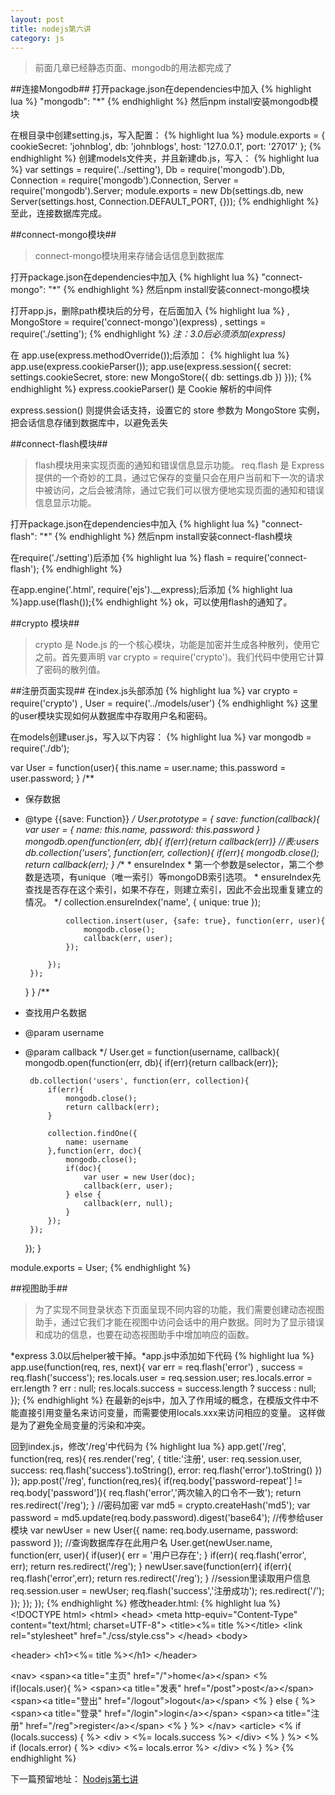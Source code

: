 ```yaml
---
layout: post
title: nodejs第六讲
category: js
---
```


> 前面几章已经静态页面、mongodb的用法都完成了

##连接Mongodb##
打开package.json在dependencies中加入
{% highlight lua %}
"mongodb": "*"
{% endhighlight %}
然后npm install安装mongodb模块

在根目录中创建setting.js，写入配置：
{% highlight lua %}
 module.exports = {
    cookieSecret: 'johnblog',
    db: 'johnblogs',
    host: '127.0.0.1',
    port: '27017'
 };
{% endhighlight %}
创建models文件夹，并且新建db.js，写入：
{% highlight lua %}
var settings = require('../setting'),
    Db = require('mongodb').Db,
    Connection = require('mongodb').Connection,
    Server = require('mongodb').Server;
module.exports = new Db(settings.db, new Server(settings.host, Connection.DEFAULT_PORT, {}));
{% endhighlight %}
至此，连接数据库完成。

##connect-mongo模块##

> connect-mongo模块用来存储会话信息到数据库

打开package.json在dependencies中加入
{% highlight lua %}
"connect-mongo": "*"
{% endhighlight %}
然后npm install安装connect-mongo模块

打开app.js，删除path模块后的分号，在后面加入
{% highlight lua %}
, MongoStore = require('connect-mongo')(express)
, settings = require('./setting');
{% endhighlight %}
*注：3.0后必须添加(express)*

在 app.use(express.methodOverride());后添加：
{% highlight lua %}
app.use(express.cookieParser());
app.use(express.session({
    secret: settings.cookieSecret,
    store: new MongoStore({
        db: settings.db
    })
}));
{% endhighlight %}
express.cookieParser() 是 Cookie 解析的中间件

express.session() 则提供会话支持，设置它的 store 参数为 MongoStore 实例，把会话信息存储到数据库中，以避免丢失

##connect-flash模块##

> flash模块用来实现页面的通知和错误信息显示功能。
req.flash 是 Express 提供的一个奇妙的工具，通过它保存的变量只会在用户当前和下一次的请求中被访问，之后会被清除，通过它我们可以很方便地实现页面的通知和错误信息显示功能。

打开package.json在dependencies中加入
{% highlight lua %}
"connect-flash": "*"
{% endhighlight %}
然后npm install安装connect-flash模块

在require('./setting')后添加
{% highlight lua %}
flash = require('connect-flash');
{% endhighlight %}

在app.engine('.html', require('ejs').__express);后添加
{% highlight lua %}app.use(flash());{% endhighlight %}
ok，可以使用flash的通知了。

##crypto 模块##

> crypto 是 Node.js 的一个核心模块，功能是加密并生成各种散列，使用它之前。首先要声明 var crypto = require('crypto')。我们代码中使用它计算了密码的散列值。

##注册页面实现##
在index.js头部添加
{% highlight lua %}
var crypto = require('crypto')
, User = require('../models/user')
{% endhighlight %}
这里的user模块实现如何从数据库中存取用户名和密码。

在models创建user.js，写入以下内容：
{% highlight lua %}
var mongodb = require('./db');

var User = function(user){
    this.name = user.name;
    this.password = user.password;
}
/**
 * 保存数据
 * @type {{save: Function}}
 */
User.prototype = {
    save: function(callback){
        var user = {
            name: this.name,
            password: this.password
        }
        mongodb.open(function(err, db){
            if(err){return callback(err)}
            //表:users
            db.collection('users', function(err, collection){
                if(err){
                    mongodb.close();
                    return callback(err);
                }
                /**
                 * ensureIndex
                 * 第一个参数是selector，第二个参数是选项，有unique（唯一索引）等mongoDB索引选项。
                 * ensureIndex先查找是否存在这个索引，如果不存在，则建立索引，因此不会出现重复建立的情况。
                 */
                collection.ensureIndex('name', {
                    unique: true
                });

                collection.insert(user, {safe: true}, function(err, user){
                    mongodb.close();
                    callback(err, user);
                });

            });
        });
    }
}
/**
 * 查找用户名数据
 * @param username
 * @param callback
 */
User.get = function(username, callback){
    mongodb.open(function(err, db){
        if(err){return callback(err)};

        db.collection('users', function(err, collection){
            if(err){
                mongodb.close();
                return callback(err);
            }

            collection.findOne({
                name: username
            },function(err, doc){
                mongodb.close();
                if(doc){
                    var user = new User(doc);
                    callback(err, user);
                } else {
                    callback(err, null);
                }
            });
        });
    });
}

module.exports = User;
{% endhighlight %}

##视图助手##

> 为了实现不同登录状态下页面呈现不同内容的功能，我们需要创建动态视图助手，通过它我们才能在视图中访问会话中的用户数据。同时为了显示错误和成功的信息，也要在动态视图助手中增加响应的函数。

*express 3.0以后helper被干掉。*app.js中添加如下代码
{% highlight lua %}
app.use(function(req, res, next){
    var err = req.flash('error')
        , success = req.flash('success');
    res.locals.user = req.session.user;
    res.locals.error = err.length ? err : null;
    res.locals.success = success.length ? success : null;
});
{% endhighlight %}
在最新的ejs中，加入了作用域的概念，在模版文件中不能直接引用变量名来访问变量，而需要使用locals.xxx来访问相应的变量。
这样做是为了避免全局变量的污染和冲突。

回到index.js，修改'/reg'中代码为
{% highlight lua %}
app.get('/reg', function(req, res){
   res.render('reg', {
       title:'注册',
       user: req.session.user,
       success: req.flash('success').toString(),
       error: req.flash('error').toString()
   })
});
app.post('/reg', function(req,res){
    if(req.body['password-repeat'] != req.body['password']){
        req.flash('error','两次输入的口令不一致');
        return res.redirect('/reg');
    }
    //密码加密
    var md5 = crypto.createHash('md5');
    var password = md5.update(req.body.password).digest('base64');
    //传参给user模块
    var newUser = new User({
        name: req.body.username,
        password: password
    });
    //查询数据库存在此用户名
    User.get(newUser.name, function(err, user){
        if(user){
            err = '用户已存在';
        }
        if(err){
            req.flash('error', err);
            return res.redirect('/reg');
        }
        newUser.save(function(err){
            if(err){
                req.flash('error',err);
                return res.redirect('/reg');
            }
            //session里读取用户信息
            req.session.user = newUser;
            req.flash('success','注册成功');
            res.redirect('/');
        });
    });
});
{% endhighlight %}
修改header.html:
{% highlight lua %}
&lt;!DOCTYPE html&gt;
  &lt;html&gt;
  &lt;head&gt;
  &lt;meta http-equiv="Content-Type" content="text/html; charset=UTF-8"&gt;
  &lt;title&gt;&lt;%= title %&gt;&lt;/title&gt;
  &lt;link rel="stylesheet" href="./css/style.css"&gt;
  &lt;/head&gt;
  &lt;body&gt;

  &lt;header&gt;
  &lt;h1&gt;&lt;%= title %&gt;&lt;/h1&gt;
  &lt;/header&gt;

  &lt;nav&gt;
      &lt;span&gt;&lt;a title="主页" href="/"&gt;home&lt;/a&gt;&lt;/span&gt;
      &lt;% if(locals.user){ %&gt;
      &lt;span&gt;&lt;a title="发表" href="/post"&gt;post&lt;/a&gt;&lt;/span&gt;
      &lt;span&gt;&lt;a title="登出" href="/logout"&gt;logout&lt;/a&gt;&lt;/span&gt;
      &lt;% } else { %&gt;
      &lt;span&gt;&lt;a title="登录" href="/login"&gt;login&lt;/a&gt;&lt;/span&gt;
      &lt;span&gt;&lt;a title="注册" href="/reg"&gt;register&lt;/a&gt;&lt;/span&gt;
      &lt;% } %&gt;
  &lt;/nav&gt;
  &lt;article&gt;
  &lt;% if (locals.success) { %&gt;
    &lt;div &gt;
      &lt;%= locals.success %&gt;
    &lt;/div&gt;
  &lt;% } %&gt;
  &lt;% if (locals.error) { %&gt;
    &lt;div&gt;
      &lt;%= locals.error %&gt;
    &lt;/div&gt;
  &lt;% } %&gt;
{% endhighlight %}




下一篇预留地址：
[Nodejs第七讲](http://johnqing.github.io/posts/nodejs-07.html)
